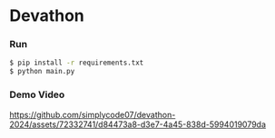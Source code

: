 # Devathon

### Run
```sh
$ pip install -r requirements.txt
$ python main.py
```

### Demo Video


https://github.com/simplycode07/devathon-2024/assets/72332741/d84473a8-d3e7-4a45-838d-5994019079da

